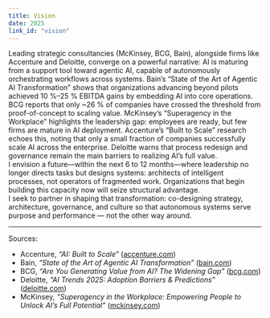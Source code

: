 ```yaml
---
title: Vision
date: 2025
link_id: "vision"
---
```


Leading strategic consultancies (McKinsey, BCG, Bain), alongside firms like Accenture and Deloitte, converge on a powerful narrative: AI is maturing from a support tool toward <span class="text-green-600 dark:text-green-400">agentic AI</span>, capable of autonomously orchestrating workflows across systems. Bain’s “State of the Art of Agentic AI Transformation” shows that organizations advancing beyond pilots achieved <span class="text-green-600 dark:text-green-400">10 %–25 % EBITDA gains</span> by embedding AI into core operations. BCG reports that only ~26 % of companies have crossed the threshold from proof-of-concept to scaling value. McKinsey’s “Superagency in the Workplace” highlights the leadership gap: employees are ready, but few firms are mature in AI deployment. Accenture’s “Built to Scale” research echoes this, noting that only a small fraction of companies successfully scale AI across the enterprise. Deloitte warns that process redesign and governance remain the main barriers to realizing AI’s full value.  
I envision a future—within the next 6 to 12 months—where leadership no longer directs tasks but designs systems: architects of intelligent processes, not operators of fragmented work. Organizations that begin building this capacity now will seize structural advantage.  
I seek to partner in shaping that transformation: co-designing strategy, architecture, governance, and culture so that autonomous systems serve purpose and performance — not the other way around.

---

Sources:
- Accenture, *“AI: Built to Scale”* ([accenture.com](https://www.accenture.com/content/dam/accenture/final/a-com-migration/thought-leadership-assets/accenture-built-to-scale-pdf-report.pdf?utm_source=chatgpt.com))  
- Bain, *“State of the Art of Agentic AI Transformation”* ([bain.com](https://www.bain.com/insights/state-of-the-art-of-agentic-ai-transformation-technology-report-2025/?utm_source=chatgpt.com))  
- BCG, *“Are You Generating Value from AI? The Widening Gap”* ([bcg.com](https://www.bcg.com/publications/2025/are-you-generating-value-from-ai-the-widening-gap))
- Deloitte, *“AI Trends 2025: Adoption Barriers & Predictions”* ([deloitte.com](https://www.deloitte.com/us/en/services/consulting/blogs/ai-adoption-challenges-ai-trends.html)) 
- McKinsey, *“Superagency in the Workplace: Empowering People to Unlock AI’s Full Potential”* ([mckinsey.com](https://www.mckinsey.com/capabilities/mckinsey-digital/our-insights/superagency-in-the-workplace-empowering-people-to-unlock-ais-full-potential-at-work))  